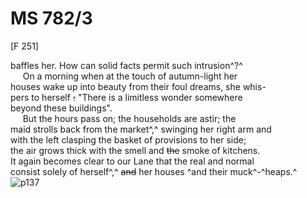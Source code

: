 # MS 782/3

[F 251]

baffles her. How can solid facts permit such intrusion^?^ \
&nbsp;&nbsp;&nbsp;&nbsp;&nbsp;On a morning when at the touch of autumn-light her \
houses wake up into beauty from their foul dreams, she whis- \
pers to herself ~~:~~ "There is a limitless wonder somewhere \
beyond these buildings". \
&nbsp;&nbsp;&nbsp;&nbsp;&nbsp;But the hours pass on; the households are astir; the \
maid strolls back from the market^,^ swinging her right arm and \
with the left clasping the basket of provisions to her side; \
the air grows thick with the smell and ~~the~~ smoke of kitchens. \
It again becomes clear to our Lane that the real and normal \
consist solely of herself^,^ ~~and~~ her houses ^and their muck^-^heaps.^
![p137](MS782_3-137.jpg)
